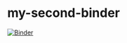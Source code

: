 # my-second-binder

[![Binder](https://mybinder.org/badge_logo.svg)](https://mybinder.org/v2/gh/LouiseABowler/my-second-binder/master)
